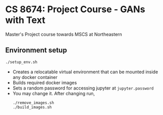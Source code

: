# CS 8674: Project Course - GANs with Text
Master's Project course towards MSCS at Northeastern

## Environment setup

```bash
./setup_env.sh
```

 - Creates a relocatable virtual environment that can
be mounted inside any docker container
 - Builds required docker images
 - Sets a random password for accessing jupyter at 
 `jupyter.password`
 - You may change it. After changing run,
    ```
    ./remove_images.sh
    ./build_images.sh
    ```